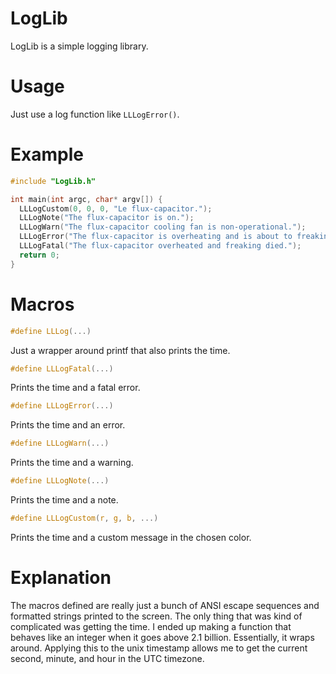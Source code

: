 # LogLib

LogLib is a simple logging library.

# Usage

Just use a log function like `LLLogError()`.

# Example

```c
#include "LogLib.h"

int main(int argc, char* argv[]) {
  LLLogCustom(0, 0, 0, "Le flux-capacitor.");
  LLLogNote("The flux-capacitor is on.");
  LLLogWarn("The flux-capacitor cooling fan is non-operational.");
  LLLogError("The flux-capacitor is overheating and is about to freaking die.");
  LLLogFatal("The flux-capacitor overheated and freaking died.");
  return 0;
}
```

# Macros

```c
#define LLLog(...)
```

Just a wrapper around printf that also prints the time.

```c
#define LLLogFatal(...)
```

Prints the time and a fatal error.

```c
#define LLLogError(...)
```

Prints the time and an error.

```c
#define LLLogWarn(...)
```

Prints the time and a warning.

```c
#define LLLogNote(...)
```

Prints the time and a note.

```c
#define LLLogCustom(r, g, b, ...)
```

Prints the time and a custom message in the chosen color.

# Explanation

The macros defined are really just a bunch of ANSI escape sequences and formatted strings printed to the screen. The only thing that was kind of complicated was getting the time. I ended up making a function that behaves like an integer when it goes above 2.1 billion. Essentially, it wraps around. Applying this to the unix timestamp allows me to get the current second, minute, and hour in the UTC timezone.
